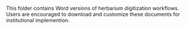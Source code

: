 This folder contains Word versions of herbarium digitization workflows. Users are encouraged to download and customize these documents for institutional implemention.
